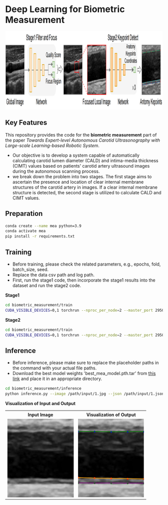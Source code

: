 # Deep Learning for Biometric Measurement

<p align="center"> <img src='fig/biometric_measurement.png' align="center" height="250px"> </p>

## Key Features

This repository provides the code for the **biometric measurement** part of the paper *Towards Expert-level Autonomous Carotid Ultrasonography with Large-scale Learning-based Robotic System*.

- Our objective is to develop a system capable of automatically calculating carotid lumen diameter (CALD) and intima-media thickness (CIMT) values based on patients' carotid artery ultrasound images during the autonomous scanning process.
- we break down the problem into two stages. The first stage aims to ascertain the presence and location of clear internal membrane structures of the carotid artery in images. If a clear internal membrane structure is detected, the second stage is utilized to calculate CALD and CIMT values. 

## Preparation

```bash
conda create --name mea python=3.9
conda activate mea
pip install -r requirements.txt
```

## Training

- Before training, please check the related parameters, e.g., epochs, fold, batch_size, seed.
- Replace the data csv path and log path.
- First, run the stage1 code, then incorporate the stage1 results into the dataset and run the stage2 code.

**Stage1**
```bash
cd biometric_measurement/train
CUDA_VISIBLE_DEVICES=0,1 torchrun --nproc_per_node=2 --master_port 29506 --max_restarts=0 stage1_filter_and_focus.py -a resnet50 -b 256 --lr 0.001 --input_size 256 --scheduler cosine --epochs 50 --exp-name 'split_by_patient/stage1_cls_and_reg' -j 4 --log-dir logs_stage1 --wd 1e-5 --fold 0 --dropout 0 --print_freq 1 --seed 42 --normalizer imagenet --gaussian 0 --colorjitter 0 --mse_loss_ratio 1.0 --ciou_loss_ratio 8.0 --csv_path_1 ... --csv_path_2 ...
```

**Stage2**
```bash
cd biometric_measurement/train
CUDA_VISIBLE_DEVICES=0,1 torchrun --nproc_per_node=2 --master_port 29507 --max_restarts=0 stage2_keypoint_detect.py -a resnet50 -b 128 --lr 0.0001 --input_size 256 --scheduler cosine --epochs 100 --exp-name 'resample' -j 4 --log-dir logs_stage2 --gaussian 0 --wd 1e-5 --fold 0 --dropout 0 --print_freq 1 --seed 42 --normalizer imagenet --colorjitter 0 --linear_init_std 0.001 --angle_loss_ratio 0.0000
```

## Inference
- Before inference, please make sure to replace the placeholder paths in the command with your actual file paths.
- Download the best model weights 'best_mea_model.pth.tar' from [this link](https://drive.google.com/file/d/1lkPsWRsRhJFgDd83OLREQiZ9eZ93V9qB/view?usp=sharing) and place it in an appropriate directory.


```bash
cd biometric_measurement/inference
python inference.py --image /path/input/1.jpg --json /path/input/1.json --pretrain /path/ckpt/best_mea_model.pth.tar --output-dir /path/output
```

**Visualization of Input and Output**

<table>
  <tr>
    <th>Input Image</th>
    <th>Visualization of Output</th>
  </tr>
  <tr>
    <td><img src="./inference/input/1.jpg" height="250"/></td>
    <td><img src="./inference/output/input_1_prediction.jpg" height="250"/></td>
  </tr>
</table>
